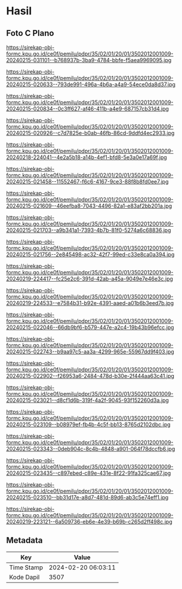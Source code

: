 # Hasil

## Foto C Plano

https://sirekap-obj-formc.kpu.go.id/ce0f/pemilu/pdpr/35/02/01/20/01/3502012001009-20240215-031101--b768937b-3ba9-4784-bbfe-f5aea9969095.jpg

https://sirekap-obj-formc.kpu.go.id/ce0f/pemilu/pdpr/35/02/01/20/01/3502012001009-20240215-020633--793de991-496a-4b6a-a4a9-54ece0da8d37.jpg

https://sirekap-obj-formc.kpu.go.id/ce0f/pemilu/pdpr/35/02/01/20/01/3502012001009-20240215-020834--0c3ff627-af46-411b-a4e9-687157cb31d4.jpg

https://sirekap-obj-formc.kpu.go.id/ce0f/pemilu/pdpr/35/02/01/20/01/3502012001009-20240215-020926--c7d7825e-b0ab-46fb-86cd-9ddfd4ec2933.jpg

https://sirekap-obj-formc.kpu.go.id/ce0f/pemilu/pdpr/35/02/01/20/01/3502012001009-20240218-224041--4e2a5b18-a14b-4ef1-bfd8-5e3a0e17a69f.jpg

https://sirekap-obj-formc.kpu.go.id/ce0f/pemilu/pdpr/35/02/01/20/01/3502012001009-20240215-021458--11552467-f6c6-4167-9ce3-88f8b8fd0ee7.jpg

https://sirekap-obj-formc.kpu.go.id/ce0f/pemilu/pdpr/35/02/01/20/01/3502012001009-20240215-021609--46eefba8-7043-4496-82a1-e83af2bb201a.jpg

https://sirekap-obj-formc.kpu.go.id/ce0f/pemilu/pdpr/35/02/01/20/01/3502012001009-20240215-021703--a9b341a1-7393-4b7b-81f0-5274a6c68836.jpg

https://sirekap-obj-formc.kpu.go.id/ce0f/pemilu/pdpr/35/02/01/20/01/3502012001009-20240215-021756--2e845498-ac32-42f7-99ed-c33e8ca0a394.jpg

https://sirekap-obj-formc.kpu.go.id/ce0f/pemilu/pdpr/35/02/01/20/01/3502012001009-20240219-224417--fc25e2c6-391d-42ab-a45a-9049e7e46e3c.jpg

https://sirekap-obj-formc.kpu.go.id/ce0f/pemilu/pdpr/35/02/01/20/01/3502012001009-20240219-224533--e7584b31-b92e-4391-aaed-a01b6b3eed7b.jpg

https://sirekap-obj-formc.kpu.go.id/ce0f/pemilu/pdpr/35/02/01/20/01/3502012001009-20240215-022046--66db9bf6-b579-447e-a2c4-19b43b96efcc.jpg

https://sirekap-obj-formc.kpu.go.id/ce0f/pemilu/pdpr/35/02/01/20/01/3502012001009-20240215-022743--b9aa97c5-aa3a-4299-965e-55967dd9f403.jpg

https://sirekap-obj-formc.kpu.go.id/ce0f/pemilu/pdpr/35/02/01/20/01/3502012001009-20240215-022902--f26953a6-2484-478d-b30e-2f444aa63c41.jpg

https://sirekap-obj-formc.kpu.go.id/ce0f/pemilu/pdpr/35/02/01/20/01/3502012001009-20240215-023021--d8cf1d6b-319f-4a2f-9045-93f152260d3a.jpg

https://sirekap-obj-formc.kpu.go.id/ce0f/pemilu/pdpr/35/02/01/20/01/3502012001009-20240215-023109--b08979ef-fb4b-4c5f-bb13-8765d2102dbc.jpg

https://sirekap-obj-formc.kpu.go.id/ce0f/pemilu/pdpr/35/02/01/20/01/3502012001009-20240215-023343--0deb904c-8c4b-4848-a901-064f78dccfb6.jpg

https://sirekap-obj-formc.kpu.go.id/ce0f/pemilu/pdpr/35/02/01/20/01/3502012001009-20240215-023435--c897ebed-c89e-431e-8f22-91fa325cae67.jpg

https://sirekap-obj-formc.kpu.go.id/ce0f/pemilu/pdpr/35/02/01/20/01/3502012001009-20240215-023510--bb31d17e-a8d7-481d-89d6-ab3c5e74eff1.jpg

https://sirekap-obj-formc.kpu.go.id/ce0f/pemilu/pdpr/35/02/01/20/01/3502012001009-20240219-223121--6a509736-eb6e-4e39-b69b-c265d2ff498c.jpg


## Metadata

| Key        | Value               |
| ---------- | ------------------- |
| Time Stamp | 2024-02-20 06:03:11 |
| Kode Dapil | 3507                |



